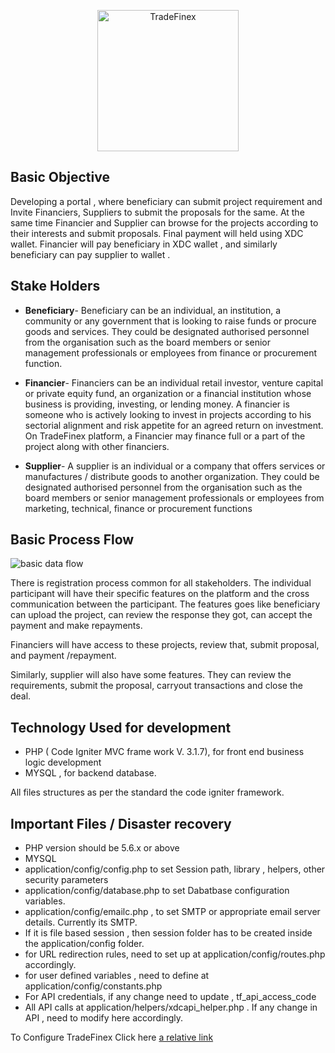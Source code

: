 <p align="center">
  <img src="https://www.tradefinex.org/assets/images/icon/logo.png" alt="TradeFinex" width="226">
  <br>
</p>

Basic Objective
----------------
Developing a portal , where beneficiary can submit project requirement and Invite
Financiers, Suppliers to submit the proposals for the same. At the same time Financier and
Supplier can browse for the projects according to their interests and submit proposals. Final
payment will held using XDC wallet. Financier will pay beneficiary in XDC wallet , and
similarly beneficiary can pay supplier to wallet .

Stake Holders 
--------------
* **Beneficiary**- Beneficiary can be an individual, an institution, a community or any government that is looking to raise funds or procure goods and services. They could be designated authorised personnel from the organisation such as the board members or senior management professionals or employees from finance or procurement function.

* **Financier**- Financiers can be an individual retail investor, venture capital or private equity fund, an organization or a financial institution whose business is providing, investing, or lending money. A financier is someone who is actively looking to invest in projects according to his sectorial alignment and risk appetite for an agreed return on investment. On TradeFinex platform, a Financier may finance full or a part of the project along with other financiers.

* **Supplier**- A supplier is an individual or a company that offers services or manufactures / distribute goods to another organization. They could be designated authorised personnel from the organisation such as the board members or senior management professionals or employees from marketing, technical, finance or procurement functions

Basic Process Flow
--------------------
![basic data flow](https://user-images.githubusercontent.com/22572604/50088133-238e8180-0228-11e9-9509-77dc2cecf6ee.png)

There is registration process common for all stakeholders. The individual participant will have their specific features on the platform and the cross communication between the participant. The features goes like beneficiary can upload the project, can review the response they got, can accept the payment and make repayments.

Financiers will have access to these projects, review that, submit proposal, and payment /repayment.

Similarly, supplier will also have some features. They can review the requirements, submit the proposal, carryout transactions and close the deal.

Technology Used for development
----------------------------------
* PHP ( Code Igniter MVC frame work V. 3.1.7), for front end business logic development
* MYSQL , for backend database.

All files structures as per the standard the code igniter framework.

Important Files / Disaster recovery
---------------------------------------

* PHP version should be 5.6.x or above
* MYSQL
* application/config/config.php to set Session path, library , helpers, other security
parameters
* application/config/database.php to set Dabatbase configuration variables.
* application/config/emailc.php , to set SMTP or appropriate email server details.
Currently its SMTP.
* If it is file based session , then session folder has to be created inside the
application/config folder.
* for URL redirection rules, need to set up at application/config/routes.php accordingly.
* for user defined variables , need to define at application/config/constants.php
* For API credentials, if any change need to update , tf_api_access_code
* All API calls at application/helpers/xdcapi_helper.php . If any change in API , need to
modify here accordingly.

To Configure TradeFinex Click here [a relative link](Config.md)